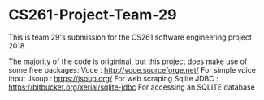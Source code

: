 # CS261-Project-Team-29
This is team 29's submission for the CS261 software engineering project 2018.

The majority of the code is origininal, but this project does make use of some free packages:
Voce : http://voce.sourceforge.net/ For simple voice input
Jsoup : https://jsoup.org/ For web scraping
Sqlite JDBC : https://bitbucket.org/xerial/sqlite-jdbc For accessing an SQLITE database
